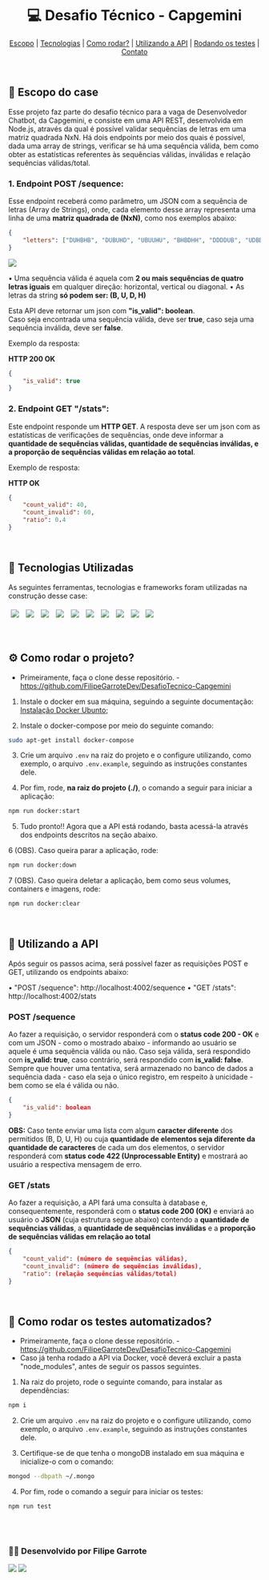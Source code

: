 <div align="center">

# 💻 Desafio Técnico - Capgemini 
  [Escopo](https://github.com/FilipeGarroteDev/DesafioTecnico-Capgemini#-escopo-do-case) | [Tecnologias](https://github.com/FilipeGarroteDev/DesafioTecnico-Capgemini#tecnologias-utilizadas) | [Como rodar?](https://github.com/FilipeGarroteDev/DesafioTecnico-Capgemini#%EF%B8%8Fcomo-rodar-o-projeto) | [Utilizando a API](https://github.com/FilipeGarroteDev/DesafioTecnico-Capgemini/blob/main/README.md#-utilizando-a-api) | [Rodando os testes](https://github.com/FilipeGarroteDev/DesafioTecnico-Capgemini#-como-rodar-os-testes-automatizados) | [Contato](https://github.com/FilipeGarroteDev/DesafioTecnico-Capgemini#desenvolvido-por-filipe-garrote)


</div>

<br>

<div align="left">

## 📂 Escopo do case 

</div>

Esse projeto faz parte do desafio técnico para a vaga de Desenvolvedor Chatbot, da Capgemini, e consiste em uma API REST, desenvolvida em Node.js, através da qual é possível validar sequências de letras em uma matriz quadrada NxN. Há dois endpoints por meio dos quais é possível, dada uma array de strings, verificar se há uma sequência válida, bem como obter as estatísticas referentes às sequências válidas, inválidas e relação sequências válidas/total.

### 1. Endpoint POST /sequence:
Esse endpoint receberá como parâmetro, um JSON com a sequência de letras (Array de Strings), onde, cada elemento desse array representa uma linha de uma **matriz quadrada de (NxN)**, como nos exemplos abaixo:

```json
{
    "letters": ["DUHBHB", "DUBUHD", "UBUUHU", "BHBDHH", "DDDDUB", "UDBDUH"]
}
```

<img align="center" src="https://i.imgur.com/hIcJ2i8.png" />

• Uma sequência válida é aquela com **2 ou mais sequências de quatro letras iguais** em qualquer direção: horizontal, vertical ou diagonal.
• As letras da string **só podem ser: (B, U, D, H)**

Esta API deve retornar um json com **"is_valid": boolean**.   
Caso seja encontrada uma sequência válida, deve ser **true**, caso seja uma sequência inválida, deve ser **false**.  

Exemplo da resposta:  

**HTTP 200 OK**


```json
{
    "is_valid": true
}
```

### 2. Endpoint GET "/stats":
Este endpoint responde um **HTTP GET**. A resposta deve ser um json com as estatísticas de verificações de sequências, onde deve informar a **quantidade de sequências válidas, quantidade de sequências inválidas, e a proporção de sequências válidas em relação ao total**.

Exemplo de resposta:

**HTTP  OK**

```json
{
    "count_valid": 40,
    "count_invalid": 60,
    "ratio": 0.4
}
```
<br>


## 🎯	Tecnologias Utilizadas
As seguintes ferramentas, tecnologias e frameworks foram utilizadas na construção desse case:<br>
<p>
  <img style='margin: 5px;' src="https://img.shields.io/badge/JavaScript-323330?style=for-the-badge&logo=javascript&logoColor=F7DF1E"/>
  <img style='margin: 5px;' src="https://img.shields.io/badge/Node.js-43853D?style=for-the-badge&logo=node.js&logoColor=white"/>
  <img style='margin: 5px;' src="https://img.shields.io/badge/TypeScript-007ACC?style=for-the-badge&logo=typescript&logoColor=white"/>
  <img style='margin: 5px;' src="https://img.shields.io/badge/Express.js-404D59?style=for-the-badge"/>
  <img style='margin: 5px;' src="https://img.shields.io/badge/.env-%2320232a.svg?&style=for-the-badge&logo=.ENV"/>
  <img style='margin: 5px;' src="https://img.shields.io/badge/MongoDB-4EA94B?style=for-the-badge&logo=mongodb&logoColor=white"/>
  <img style='margin: 5px;' src='https://img.shields.io/badge/Jest-323330?style=for-the-badge&logo=Jest&logoColor=white'/>
  <img style='margin: 5px;' src="https://img.shields.io/badge/Docker-2496ED?style=for-the-badge&logo=docker&logoColor=white"/>
  <img style='margin: 5px;' src='https://img.shields.io/badge/Linux-E34F26?style=for-the-badge&logo=linux&logoColor=black'>
  <img style='margin: 5px;' src='https://img.shields.io/badge/Git-E34F26?style=for-the-badge&logo=git&logoColor=white'>
</p>

<br>

## ⚙️	Como rodar o projeto?

- Primeiramente, faça o clone desse repositório. - https://github.com/FilipeGarroteDev/DesafioTecnico-Capgemini

1. Instale o docker em sua máquina, seguindo a seguinte documentação: [Instalação Docker Ubunto](https://docs.docker.com/engine/install/ubuntu/);

2. Instale o docker-compose por meio do seguinte comando:
```bash
sudo apt-get install docker-compose
```

3. Crie um arquivo `.env` na raiz do projeto e o configure utilizando, como exemplo, o arquivo `.env.example`, seguindo as instruções constantes dele.

4. Por fim, rode, **na raiz do projeto (./)**, o comando a seguir para iniciar a aplicação:
```bash
npm run docker:start
```

5. Tudo pronto!! Agora que a API está rodando, basta acessá-la através dos endpoints descritos na seção abaixo.

6 (OBS). Caso queira parar a aplicação, rode:
```bash
npm run docker:down
```

7 (OBS). Caso queira deletar a aplicação, bem como seus volumes, containers e imagens, rode:
```bash
npm run docker:clear
```



<br>

## 🚀 Utilizando a API

Após seguir os passos acima, será possível fazer as requisições POST e GET, utilizando os endpoints abaixo: 

• "POST /sequence": http://localhost:4002/sequence 
• "GET /stats": http://localhost:4002/stats

### POST /sequence

Ao fazer a requisição, o servidor responderá com o **status code 200 - OK** e com um JSON - como o mostrado abaixo - informando ao usuário se aquele é uma sequência válida ou não. Caso seja válida, será respondido com **is_valid: true**, caso contrário, será respondido com **is_valid: false**. Sempre que houver uma tentativa, será armazenado no banco de dados a sequência dada - caso ela seja o único registro, em respeito à unicidade - bem como se ela é válida ou não.

```json
{
    "is_valid": boolean
}
```

**OBS:** Caso tente enviar uma lista com algum **caracter diferente** dos permitidos (B, D, U, H) ou cuja **quantidade de elementos seja diferente da quantidade de caracteres** de cada um dos elementos, o servidor responderá com **status code 422 (Unprocessable Entity)** e mostrará ao usuário a respectiva mensagem de erro.

### GET /stats

Ao fazer a requisição, a API fará uma consulta à database e, consequentemente, responderá com o **status code 200 (OK)** e enviará ao usuário o **JSON** (cuja estrutura segue abaixo) contendo a **quantidade de sequências válidas**, a **quantidade de sequências inválidas** e a **proporção de sequências válidas em relação ao total**

```json
{
    "count_valid": (número de sequências válidas),
    "count_invalid": (número de sequências inválidas),
    "ratio": (relação sequências válidas/total)
}
```

<br>

## 🔮 Como rodar os testes automatizados?

- Primeiramente, faça o clone desse repositório. - https://github.com/FilipeGarroteDev/DesafioTecnico-Capgemini
- Caso já tenha rodado a API via Docker, você deverá excluir a pasta "node_modules", antes de seguir os passos seguintes.
 
1. Na raiz do projeto, rode o seguinte comando, para instalar as dependências:
```bash
npm i
```

2. Crie um arquivo `.env` na raiz do projeto e o configure utilizando, como exemplo, o arquivo `.env.example`, seguindo as instruções constantes dele.

3. Certifique-se de que tenha o mongoDB instalado em sua máquina e inicialize-o com o comando:
```bash
mongod --dbpath ~/.mongo
```

4. Por fim, rode o comando a seguir para iniciar os testes:
```bash
npm run test
```

<br><br>

### 👨‍💻	Desenvolvido por Filipe Garrote

<div align="left"> 
  <a href = "mailto:filipe.garrote@gmail.com"><img src="https://img.shields.io/badge/-Gmail-db4a39?style=for-the-badge&logo=gmail&logoColor=white"></a>
  <a href="https://www.linkedin.com/in/filipegarrote" target="_blank"><img src="https://img.shields.io/badge/LinkedIn-0077B5?style=for-the-badge&logo=linkedin&logoColor=white"></a> 
</div>



